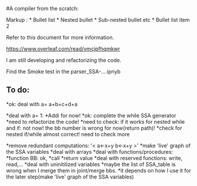 #A compiler from the scratch:

 Markup : * Bullet list
              * Nested bullet
                  * Sub-nested bullet etc
          * Bullet list item 2

Refer to this document for more information.

https://www.overleaf.com/read/vmcjpfhqmkwr

I am still developing and refactorizing the code.


Find the Smoke test in the parser_SSA-....ipnyb


## To do: 

*ok: deal with a= a+b+c+d+a
	
*deal with a= 1:
	*Addi for now!
*ok: complete the while SSA generator
	*need to refactorize the code!
	*need to check: if it works for nested while and if: not now! the bb number is wrong for now(return path)!
	*check for nested if/while almost correct! need to check more

*remove redundant computations: '< a<-x+y  b<-x+y >'
*make 'live' graph of the SSA variables
*deal with arrays
*deal with functions/procedures: 
*function BB: ok, 
	*call
	*return value
*deal with reserved functions: write, read,...
*deal with uninitilized variables
*maybe the list of SSA_table is wrong when I merge them in joint/merge bbs. 
*it depends on how I use it for the later step(make 'live' graph of the SSA variables)
